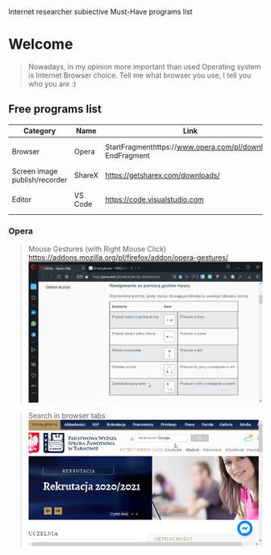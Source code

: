 Internet researcher subiective Must-Have programs list

# Welcome
> Nowadays, in my opinion more important than used Operating system is Internet Browser choice. Tell me what browser you use, I tell you who you are :)

## Free programs list
| Category                      | Name    | Link                                                       | Platform              |   |
|-------------------------------|---------|------------------------------------------------------------|-----------------------|---|
| Browser                       | Opera   | StartFragmenthttps://www.opera.com/pl/download EndFragment | Windows, Linux, macOS |   |
| Screen image publish/recorder | ShareX  | https://getsharex.com/downloads/                           | Windows               |   |
| Editor                        | VS Code | https://code.visualstudio.com                              | Windows, Linux, macOS |   |

### Opera

> Mouse Gestures (with Right Mouse Click)
https://addons.mozilla.org/pl/firefox/addon/opera-gestures/
![ddd](docs/operaclose.gif)

> Search in browser tabs
![ddd](docs/operatabs.gif)
